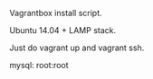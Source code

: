 Vagrantbox install script.

Ubuntu 14.04 + LAMP stack. 

Just do vagrant up and vagrant ssh.

mysql: root:root 
